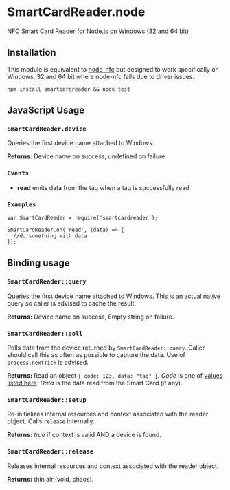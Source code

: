 # SmartCardReader.node
NFC Smart Card Reader for Node.js on Windows (32 and 64 bit)

## Installation
This module is equivalent to [node-nfc](https://github.com/camme/node-nfc) but designed to work specifically on Windows, 32 and 64 bit where node-nfc fails due to driver issues.

```JS
npm install smartcardreader && node test
```

## JavaScript Usage

### `SmartCardReader.device`
Queries the first device name attached to Windows.

**Returns:** Device name on success, undefined on failure

### `Events`

 - **read** emits data from the tag when a tag is successfully read

### `Examples`
```
var SmartCardReader = require('smartcardreader');

SmartCardReader.on('read', (data) => {
  //do something with data
});
```

## Binding usage

### `SmartCardReader::query`
Queries the first device name attached to Windows. This is an actual native query so caller is advised to cache the result.

**Returns:** Device name on success, Empty string on failure.

### `SmartCardReader::poll`
Polls data from the device returned by `SmartCardReader::query`. Caller should call this as often as possible to capture the data. Use of `process.nextTick` is advised.

**Returns:** Read an object `{ code: 123, data: "tag" }`. *Code* is one of [values listed here](https://msdn.microsoft.com/en-us/library/ms936965.aspx). *Data* is the data read from the Smart Card (if any).

### `SmartCardReader::setup`
Re-initializes internal resources and context associated with the reader object. Calls `release` internally.

**Returns:** *true* if context is valid AND a device is found.

### `SmartCardReader::release`
Releases internal resources and context associated with the reader object.

**Returns:** thin air (void, chaos).